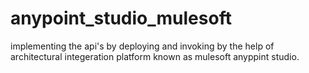 # anypoint_studio_mulesoft
 implementing the api's by deploying and invoking by the help of architectural integeration platform known as mulesoft anyppint studio.
